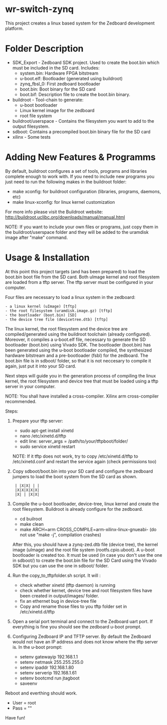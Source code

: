 wr-switch-zynq
==============
This project creates a linux based system for the Zedboard development platform. 


Folder Description
==================
* SDK_Export - Zedboard SDK project. Used to create the boot.bin which must be included in the SD card. Includes:
    - system.bin: Hardware FPGA bitstream
    - u-boot.elf: Bootloader (generated using buildroot)
    - zynq_fbsl_0: First zedboard bootloader
    - boot.bin: Boot binary for the SD card
    - boot.bif: Description file to create the boot.bin binary.
* buildroot - Tool-chain to generate:
    - u-boot bootloader
    - Linux kernel image for the zedboard
    - root file system
* buildroot/userspace - Contains the filesystem you want to add to the output filesystem.
* sdboot: Contains a precompiled boot.bin binary file for the SD card
* xilinx - Some tests


Adding New Features & Programms
===============================
By default, buildroot configures a set of tools, programs and libraries complete enough to work with. If you need to include new programs you just need to run the following makes in the buildroot folder:

* make xconfig: for buildroot configuration (libraries, programs, daemons, etc)
* make linux-xconfig: for linux kernel customization

For more info please visit the Buildroot website: http://buildroot.uclibc.org/downloads/manual/manual.html

NOTE: If you want to include your own files or programs, just copy them in the buildroot/userspace folder and they will be added to the uramdisk image after "make" command.


Usage & Installation
====================
At this point this project targets (and has been prepared) to load the boot.bin boot file from the SD card.
Both uImage kernel and root filesystem are loaded from a tftp server. The tftp server must be configured in your computer.

Four files are necessary to load a linux system in the zedboard: 

    - a linux kernel (uImage) [tftp]
    - the root filesystem (uramdisk.image.gz) [tftp]
    - the bootloader (boot.bin) [SD]
    - the device tree file (devicetree.dtb) [tftp]
    
The linux kernel, the root filesystem and the device tree are compiled/generated using the buildroot toolchain (already configured). Moreover, it compiles a u-boot.elf file, 
necessary to generate the SD bootloader (boot.bin) using Vivado SDK.
The bootloader (boot.bin) has been generated using the u-boot bootloader compiled, the synthesized hardware bitstream and a pre-bootloader (fsbl) for the zedboard. 
The boot.bin file is in sdboot/ folder, so that it is not neccesary to compile it again, just put it into your SD card.

Next steps will guide you in the generation process of compiling the linux kernel, the root filesystem and device tree that must be loaded using a tftp server in your computer.

NOTE: You shall have installed a cross-compiler. Xilinx arm cross-compiler recommended.

Steps:

1. Prepare your tftp server:

    - sudo apt-get install xinetd
    - nano /etc/xinetd.d/tftp
    - edit line:  server_args     = /path/to/your/tftpboot/folder/
    - sudo service xinetd restart

    NOTE: If it tftp does not work, try to copy /etc/xinetd.d/tftp to /etc/xinetd.conf and restart the service again (check permissions too)
  
2. Copy sdboot/boot.bin into your SD card and configure the zedboard jumpers to load the boot system from the SD card as shown.

        | |X|X| | |  
        |X|X|X|X|X| 
        |X| | |X|X|

3. Compile the u-boot bootloader, device-tree, linux kernel and create the root filesystem. Buildroot is already configure for the zedboard.
    - cd builroot
    - make clean
    - make ARCH=arm CROSS_COMPILE=arm-xilinx-linux-gnueabi- (do not use "make -j", compilation crashes)
    
    After this, you should have a zynq-zed.dtb file (device tree), the kernel image (uImage) and the root file system (rootfs.cpio.uboot).
    A u-boot bootloader is created too. It must be used (in case you don't use the one in sdboot/) to create the boot.bin file for the SD Card using the Vivado SDK but you can use the one in sdboot/ folder.

4. Run the copy_to_tftpfolder.sh script. It will :
    - check whether xinetd (tftp daemon) is running
    - check whether kernet, device tree and root filesystem files have been created in output/images/ folder.
    - fix an ethernet bug in device-tree file
    - Copy and rename those files to you tftp folder set in /etc/xinetd.d/tftp

5. Open a serial port terminal and connect to the Zedboard uart port. If everything is fine you should see the zedboard u-boot prompt.
6. Configuring Zedboard IP and TFTP server. By default the Zedboard would not have an IP address and does not know where the tftp server is. 
    In the u-boot prompt:
    - setenv gatewayip 192.168.1.1
    - setenv netmask 255.255.255.0
    - setenv ipaddr 192.168.1.80
    - setenv serverip 192.168.1.61
    - setenv bootcmd run jtagboot
    - saveenv
   
Reboot and everthing should work.

- User = root
- Pass = ""

Have fun!
    
    
    
    
    
    
    
    
    
    